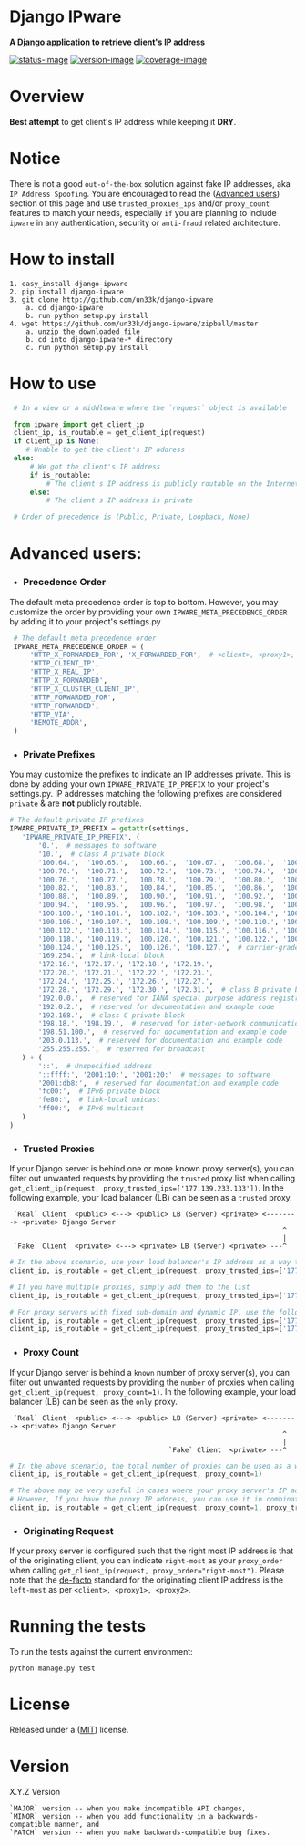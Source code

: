 Django IPware
====================

**A Django application to retrieve client's IP address**

[![status-image]][status-link]
[![version-image]][version-link]
[![coverage-image]][coverage-link]

Overview
====================

**Best attempt** to get client's IP address while keeping it **DRY**.

Notice
====================

There is not a good `out-of-the-box` solution against fake IP addresses, aka `IP Address Spoofing`.
You are encouraged to read the ([Advanced users](README.md#advanced-users)) section of this page and
use `trusted_proxies_ips` and/or `proxy_count` features to match your needs, especially `if` you are
planning to include `ipware` in any authentication, security or `anti-fraud` related architecture.


How to install
====================

    1. easy_install django-ipware
    2. pip install django-ipware
    3. git clone http://github.com/un33k/django-ipware
        a. cd django-ipware
        b. run python setup.py install
    4. wget https://github.com/un33k/django-ipware/zipball/master
        a. unzip the downloaded file
        b. cd into django-ipware-* directory
        c. run python setup.py install


How to use
====================

   ```python
    # In a view or a middleware where the `request` object is available

    from ipware import get_client_ip
    client_ip, is_routable = get_client_ip(request)
    if client_ip is None:
       # Unable to get the client's IP address
    else:
        # We got the client's IP address
        if is_routable:
            # The client's IP address is publicly routable on the Internet
        else:
            # The client's IP address is private

    # Order of precedence is (Public, Private, Loopback, None)
   ```


Advanced users:
====================

- ### Precedence Order
The default meta precedence order is top to bottom.  However, you may customize the order
by providing your own `IPWARE_META_PRECEDENCE_ORDER` by adding it to your project's settings.py

   ```python
    # The default meta precedence order
    IPWARE_META_PRECEDENCE_ORDER = (
        'HTTP_X_FORWARDED_FOR', 'X_FORWARDED_FOR',  # <client>, <proxy1>, <proxy2>
        'HTTP_CLIENT_IP',
        'HTTP_X_REAL_IP',
        'HTTP_X_FORWARDED',
        'HTTP_X_CLUSTER_CLIENT_IP',
        'HTTP_FORWARDED_FOR',
        'HTTP_FORWARDED',
        'HTTP_VIA',
        'REMOTE_ADDR',
    )
   ```


- ### Private Prefixes

You may customize the prefixes to indicate an IP addresses private. This is done by adding your
own `IPWARE_PRIVATE_IP_PREFIX` to your project's settings.py.  IP addresses matching the following
prefixes are considered `private` & are **not** publicly routable.

   ```python
   # The default private IP prefixes
   IPWARE_PRIVATE_IP_PREFIX = getattr(settings,
      'IPWARE_PRIVATE_IP_PREFIX', (
          '0.',  # messages to software
          '10.',  # class A private block
          '100.64.',  '100.65.',  '100.66.',  '100.67.',  '100.68.',  '100.69.',
          '100.70.',  '100.71.',  '100.72.',  '100.73.',  '100.74.',  '100.75.',
          '100.76.',  '100.77.',  '100.78.',  '100.79.',  '100.80.',  '100.81.',
          '100.82.',  '100.83.',  '100.84.',  '100.85.',  '100.86.',  '100.87.',
          '100.88.',  '100.89.',  '100.90.',  '100.91.',  '100.92.',  '100.93.',
          '100.94.',  '100.95.',  '100.96.',  '100.97.',  '100.98.',  '100.99.',
          '100.100.', '100.101.', '100.102.', '100.103.', '100.104.', '100.105.',
          '100.106.', '100.107.', '100.108.', '100.109.', '100.110.', '100.111.',
          '100.112.', '100.113.', '100.114.', '100.115.', '100.116.', '100.117.',
          '100.118.', '100.119.', '100.120.', '100.121.', '100.122.', '100.123.',
          '100.124.', '100.125.', '100.126.', '100.127.',  # carrier-grade NAT
          '169.254.',  # link-local block
          '172.16.', '172.17.', '172.18.', '172.19.',
          '172.20.', '172.21.', '172.22.', '172.23.',
          '172.24.', '172.25.', '172.26.', '172.27.',
          '172.28.', '172.29.', '172.30.', '172.31.',  # class B private blocks
          '192.0.0.',  # reserved for IANA special purpose address registry
          '192.0.2.',  # reserved for documentation and example code
          '192.168.',  # class C private block
          '198.18.', '198.19.',  # reserved for inter-network communications between two separate subnets
          '198.51.100.',  # reserved for documentation and example code
          '203.0.113.',  # reserved for documentation and example code
          '255.255.255.',  # reserved for broadcast
      ) + (
          '::',  # Unspecified address
          '::ffff:', '2001:10:', '2001:20:'  # messages to software
          '2001:db8:',  # reserved for documentation and example code
          'fc00:',  # IPv6 private block
          'fe80:',  # link-local unicast
          'ff00:',  # IPv6 multicast
      )
   )
   ```

- ### Trusted Proxies

If your Django server is behind one or more known proxy server(s), you can filter out unwanted requests
by providing the `trusted` proxy list when calling `get_client_ip(request, proxy_trusted_ips=['177.139.233.133'])`.
In the following example, your load balancer (LB) can be seen as a `trusted` proxy.

   ```
    `Real` Client  <public> <---> <public> LB (Server) <private> <--------> <private> Django Server
                                                                      ^
                                                                      |
    `Fake` Client  <private> <---> <private> LB (Server) <private> ---^
   ```


   ```python
   # In the above scenario, use your load balancer's IP address as a way to filter out unwanted requests.
   client_ip, is_routable = get_client_ip(request, proxy_trusted_ips=['177.139.233.133'])

   # If you have multiple proxies, simply add them to the list
   client_ip, is_routable = get_client_ip(request, proxy_trusted_ips=['177.139.233.133', '177.139.233.134'])

   # For proxy servers with fixed sub-domain and dynamic IP, use the following pattern.
   client_ip, is_routable = get_client_ip(request, proxy_trusted_ips=['177.139.', '177.140'])
   client_ip, is_routable = get_client_ip(request, proxy_trusted_ips=['177.139.233.', '177.139.240'])
   ```

- ### Proxy Count

If your Django server is behind a `known` number of proxy server(s), you can filter out unwanted requests
by providing the `number` of proxies when calling `get_client_ip(request, proxy_count=1)`.
In the following example, your load balancer (LB) can be seen as the `only` proxy.

   ```
    `Real` Client  <public> <---> <public> LB (Server) <private> <--------> <private> Django Server
                                                                      ^
                                                                      |
                                          `Fake` Client  <private> ---^
   ```

   ```python
   # In the above scenario, the total number of proxies can be used as a way to filter out unwanted requests.
   client_ip, is_routable = get_client_ip(request, proxy_count=1)

   # The above may be very useful in cases where your proxy server's IP address is assigned dynamically.
   # However, If you have the proxy IP address, you can use it in combination to the proxy count.
   client_ip, is_routable = get_client_ip(request, proxy_count=1, proxy_trusted_ips=['177.139.233.133'])
   ```

- ### Originating Request

If your proxy server is configured such that the right most IP address is that of the originating client, you
can indicate `right-most` as your `proxy_order` when calling `get_client_ip(request, proxy_order="right-most")`.
Please note that the [de-facto](https://developer.mozilla.org/en-US/docs/Web/HTTP/Headers/X-Forwarded-For) standard
for the originating client IP address is  the `left-most` as per `<client>, <proxy1>, <proxy2>`.

Running the tests
====================

To run the tests against the current environment:

    python manage.py test


License
====================

Released under a ([MIT](LICENSE)) license.


Version
====================
X.Y.Z Version

    `MAJOR` version -- when you make incompatible API changes,
    `MINOR` version -- when you add functionality in a backwards-compatible manner, and
    `PATCH` version -- when you make backwards-compatible bug fixes.

[status-image]: https://secure.travis-ci.org/un33k/django-ipware.png?branch=master
[status-link]: http://travis-ci.org/un33k/django-ipware?branch=master

[version-image]: https://img.shields.io/pypi/v/django-ipware.svg
[version-link]: https://pypi.python.org/pypi/django-ipware

[coverage-image]: https://coveralls.io/repos/un33k/django-ipware/badge.svg
[coverage-link]: https://coveralls.io/r/un33k/django-ipware

[download-image]: https://img.shields.io/pypi/dm/django-ipware.svg
[download-link]: https://pypi.python.org/pypi/django-ipware
